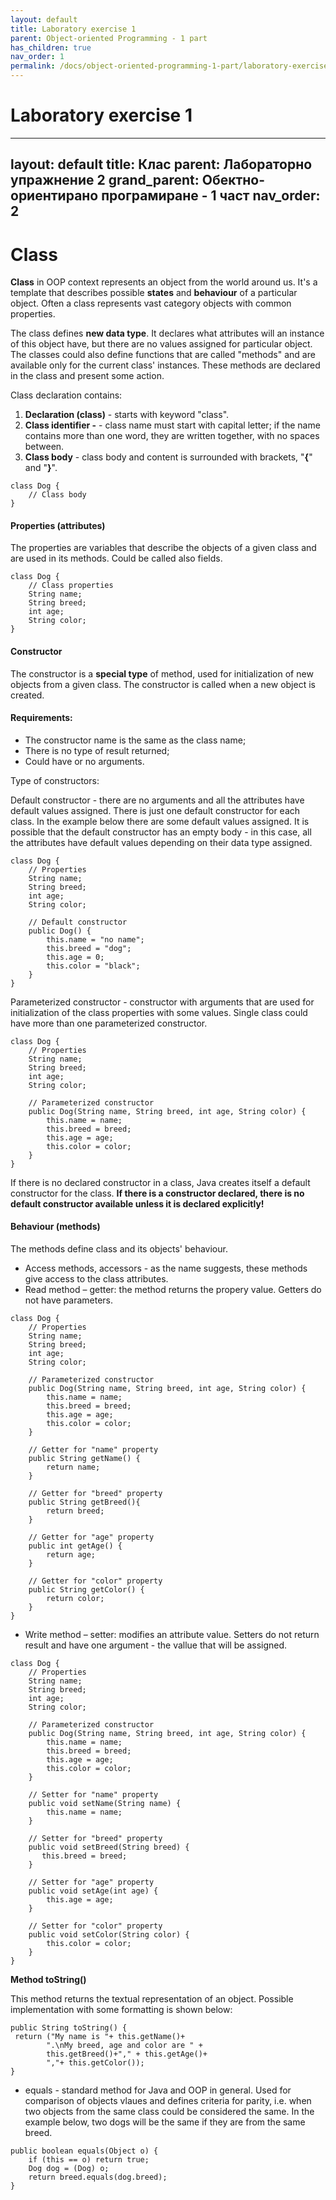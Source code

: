 ```yaml
---
layout: default
title: Laboratory exercise 1
parent: Object-oriented Programming - 1 part
has_children: true
nav_order: 1
permalink: /docs/object-oriented-programming-1-part/laboratory-exercise-1
---
```


# Laboratory exercise 1
---
layout: default
title: Клас
parent: Лабораторно упражнение 2
grand_parent: Обектно-ориентирано програмиране - 1 част
nav_order: 2
---

# Class

**Class** in OOP context represents an object from the world around us. It's a template that describes possible **states** and **behaviour** of a particular object. Often a class represents vast category objects with common properties.

The class defines **new data type**. It declares what attributes will an instance of this object have, but there are no values assigned for particular object. The classes could also define functions that are called "methods" and are available only for the current class' instances. These methods are declared in the class and present some action.

Class declaration contains:

1. **Declaration (class)** - starts with keyword "class".
2. **Class identifier -** - class name must start with capital letter; if the name contains more than one word, they are written together, with no spaces between.
3. **Class body** - class body and content is surrounded with brackets, "**{**" and "**}**".

```
class Dog {
    // Class body
}
```

#### Properties (attributes)

The properties are variables that describe the objects of a given class and are used in its methods. Could be called also fields.

```
class Dog {
    // Class properties
    String name;
    String breed;
    int age;
    String color;
}
```

#### Constructor

The constructor is a **special type** of method, used for initialization of new objects from a given class. The constructor is called when a new object is created.

#### Requirements:

* The constructor name is the same as the class name;
* There is no type of result returned;
* Could have or no arguments.

Type of constructors:

Default constructor - there are no arguments and all the attributes have default values assigned. There is just one default constructor for each class.
In the example below there are some default values assigned. It is possible that the default constructor has an empty body - in this case, all the attributes have default values depending on their data type assigned.

```
class Dog {
    // Properties
    String name;
    String breed;
    int age;
    String color;
 
    // Default constructor
    public Dog() {
        this.name = "no name";
        this.breed = "dog";
        this.age = 0;
        this.color = "black";
    }
}
```

Parameterized constructor - constructor with arguments that are used for initialization of the class properties with some values. Single class could have more than one parameterized constructor.

```
class Dog {
    // Properties
    String name;
    String breed;
    int age;
    String color;
 
    // Parameterized constructor
    public Dog(String name, String breed, int age, String color) {
        this.name = name;
        this.breed = breed;
        this.age = age;
        this.color = color;
    }
}
```

If there is no declared constructor in a class, Java creates itself a default constructor for the class. **If there is a constructor declared, there is no default constructor available unless it is declared explicitly!**

#### Behaviour (methods)

The methods define class and its objects' behaviour.

* Access methods, accessors - as the name suggests, these methods give access to the class attributes.
* Read method – getter:  the method returns the propery value. Getters do not have parameters.

```
class Dog {
    // Properties
    String name;
    String breed;
    int age;
    String color;
 
    // Parameterized constructor
    public Dog(String name, String breed, int age, String color) {
        this.name = name;
        this.breed = breed;
        this.age = age;
        this.color = color;
    }
 
    // Getter for "name" property
    public String getName() {
        return name;
    }
 
    // Getter for "breed" property
    public String getBreed(){
        return breed;
    }
 
    // Getter for "age" property
    public int getAge() {
        return age;
    }
 
    // Getter for "color" property
    public String getColor() {
        return color;
    }
}
```

* Write method – setter: modifies an attribute value. Setters do not return result and have one argument - the vallue that will be assigned.

```
class Dog {
    // Properties
    String name;
    String breed;
    int age;
    String color;
 
    // Parameterized constructor
    public Dog(String name, String breed, int age, String color) {
        this.name = name;
        this.breed = breed;
        this.age = age;
        this.color = color;
    }
 
    // Setter for "name" property
    public void setName(String name) {
        this.name = name;
    }
 
    // Setter for "breed" property
    public void setBreed(String breed) {
       this.breed = breed;
    }
 
    // Setter for "age" property
    public void setAge(int age) {
        this.age = age;
    }
 
    // Setter for "color" property
    public void setColor(String color) {
        this.color = color;
    }
}
```

**Method toString()**

This method returns the textual representation of an object. Possible implementation with some formatting is shown below:

```
public String toString() {
 return ("My name is "+ this.getName()+
        ".\nMy breed, age and color are " +
        this.getBreed()+"," + this.getAge()+
        ","+ this.getColor());
}
```

* equals - standard method for Java and OOP in general. Used for comparison of objects vlaues and defines criteria for parity, i.e. when two objects from the same class could be considered the same. In the example below, two dogs will be the same if they are from the same breed.

```
public boolean equals(Object o) {
    if (this == o) return true;
    Dog dog = (Dog) o;
    return breed.equals(dog.breed);
}
```



#### &#x20;
